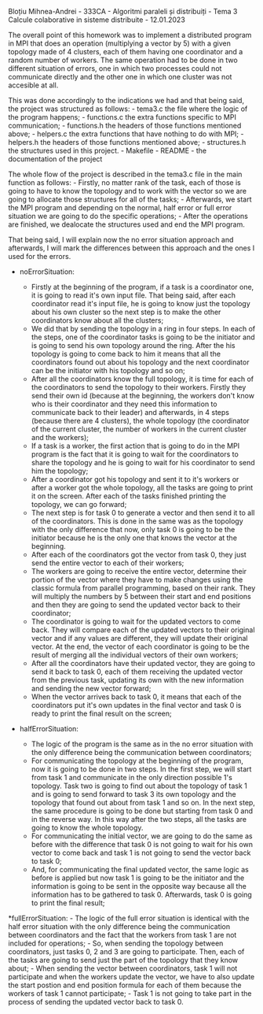 Bloțiu Mihnea-Andrei - 333CA - Algoritmi paraleli și distribuiți - Tema 3
Calcule colaborative in sisteme distribuite - 12.01.2023

The overall point of this homework was to implement a distributed program
in MPI that does an operation (multiplying a vector by 5) with a given
topology made of 4 clusters, each of them having one coordinator and a
random number of workers. The same operation had to be done in two different
situation of errors, one in which two processes could not communicate directly
and the other one in which one cluster was not accesible at all.

This was done accordingly to the indications we had and that being said, the
project was structured as follows:
    - tema3.c the file where the logic of the program happens;
    - functions.c the extra functions specific to MPI communication;
    - functions.h the headers of those functions mentioned above;
    - helpers.c the extra functions that have nothing to do with MPI;
    - helpers.h the headers of those functions mentioned above;
    - structures.h the structures used in this project.
    - Makefile
    - README - the documentation of the project

The whole flow of the project is described in the tema3.c file in the main function
as follows:
    - Firstly, no matter rank of the task, each of those is going to have to know
    the topology and to work with the vector so we are going to allocate those
    structures for all of the tasks;
    - Afterwards, we start the MPI program and depending on the normal, half error
    or full error situation we are going to do the specific operations;
    - After the operations are finished, we dealocate the structures used and end
    the MPI program.

That being said, I will explain now the no error situation approach and afterwards,
I will mark the differences between this approach and the ones I used for the errors.

* noErrorSituation:
    - Firstly at the beginning of the program, if a task is a coordinator one,
    it is going to read it's own input file. That being said, after each
    coordinator read it's input file, he is going to know just the topology
    about his own cluster so the next step is to make the other coordinators
    know about all the clusters;
    - We did that by sending the topology in a ring in four steps. In each of
    the steps, one of the coordinator tasks is going to be the initiator and
    is going to send his own topology around the ring. After the his topology
    is going to come back to him it means that all the coordinators found out
    about his topology and the next coordinator can be the initiator with his
    topology and so on;
    - After all the coordinators know the full topology, it is time for each
    of the coordinators to send the topology to their workers. Firstly they
    send their own id (because at the beginning, the workers don't know who
    is their coordinator and they need this information to communicate back
    to their leader) and afterwards, in 4 steps (because there are 4 clusters),
    the whole topology (the coordinator of the current cluster, the number of
    workers in the current cluster and the workers);
    - If a task is a worker, the first action that is going to do in the MPI
    program is the fact that it is going to wait for the coordinators to share
    the topology and he is going to wait for his coordinator to send him the
    topology;
    - After a coordinator got his topology and sent it to it's workers or
    after a worker got the whole topology, all the tasks are going to print
    it on the screen. After each of the tasks finished printing the topology,
    we can go forward;
    - The next step is for task 0 to generate a vector and then send it to
    all of the coordinators. This is done in the same was as the topology with
    the only difference that now, only task 0 is going to be the initiator
    because he is the only one that knows the vector at the beginning.
    - After each of the coordinators got the vector from task 0, they just
    send the entire vector to each of their workers;
    - The workers are going to receive the entire vector, determine their
    portion of the vector where they have to make changes using the classic
    formula from parallel programming, based on their rank. They will multiply
    the numbers by 5 between their start and end positions and then they are
    going to send the updated vector back to their coordinator;
    - The coordinator is going to wait for the updated vectors to come back.
    They will compare each of the updated vectors to their original vector
    and if any values are different, they will update their original vector.
    At the end, the vector of each coordinator is going to be the result of
    merging all the individual vectors of their own workers;
    - After all the coordinators have their updated vector, they are going to
    send it back to task 0, each of them receiving the updated vector from
    the previous task, updating its own with the new information and sending
    the new vector forward;
    - When the vector arrives back to task 0, it means that each of the
    coordinators put it's own updates in the final vector and task 0 is ready
    to print the final result on the screen;

* halfErrorSituation:
    - The logic of the program is the same as in the no error situation with
    the only difference being the communication between coordinators;
    - For communicating the topology at the beginning of the program, now it
    is going to be done in two steps. In the first step, we will start from 
    task 1 and communicate in the only direction possible 1's topology. Task
    two is going to find out about the topology of task 1 and is going to send
    forward to task 3 its own topology and the topology that found out about
    from task 1 and so on. In the next step, the same procedure is going to
    be done but starting from task 0 and in the reverse way. In this way
    after the two steps, all the tasks are going to know the whole topology.
    - For communicating the initial vector, we are going to do the same as
    before with the difference that task 0 is not going to wait for his own
    vector to come back and task 1 is not going to send the vector back to
    task 0;
    - And, for communicating the final updated vector, the same logic as
    before is applied but now task 1 is going to be the initiator and the
    information is going to be sent in the opposite way because all the
    information has to be gathered to task 0. Afterwards, task 0 is going
    to print the final result;

*fullErrorSituation:
    - The logic of the full error situation is identical with the half error
    situation with the only difference being the communication between
    coordinators and the fact that the workers from task 1 are not included
    for operations;
    - So, when sending the topology between coordinators, just tasks 0, 2 and
    3 are going to participate. Then, each of the tasks are going to send
    just the part of the topology that they know about;
    - When sending the vector between coordinators, task 1 will not participate
    and when the workers update the vector, we have to also update the start
    postion and end position formula for each of them because the workers of
    task 1 cannot participate;
    - Task 1 is not going to take part in the process of sending the updated 
    vector back to task 0.
